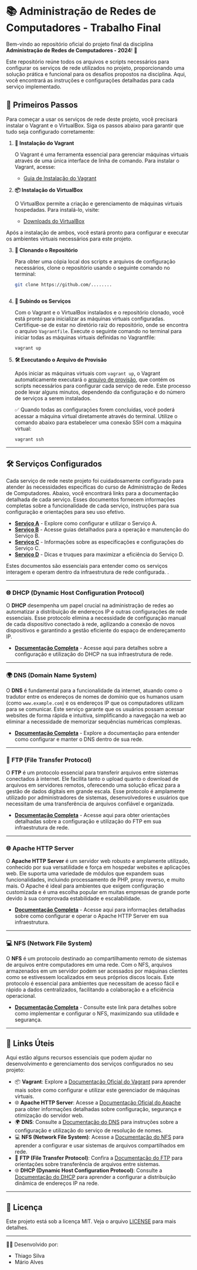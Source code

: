 # 📚 Administração de Redes de Computadores - Trabalho Final

Bem-vindo ao repositório oficial do projeto final da disciplina **Administração de Redes de Computadores - 2024**! 📁

Este repositório reúne todos os arquivos e scripts necessários para configurar os serviços de rede utilizados no projeto, proporcionando uma solução prática e funcional para os desafios propostos na disciplina. Aqui, você encontrará as instruções e configurações detalhadas para cada serviço implementado.


## 🚀 Primeiros Passos

Para começar a usar os serviços de rede deste projeto, você precisará instalar o Vagrant e o VirtualBox. Siga os passos abaixo para garantir que tudo seja configurado corretamente:

1. **💾 Instalação do Vagrant**

   O Vagrant é uma ferramenta essencial para gerenciar máquinas virtuais através de uma única interface de linha de comando. Para instalar o Vagrant, acesse:
   
   - [Guia de Instalação do Vagrant](https://www.vagrantup.com/docs/installation)

2. **📦 Instalação do VirtualBox**

   O VirtualBox permite a criação e gerenciamento de máquinas virtuais hospedadas. Para instalá-lo, visite:
   
   - [Downloads do VirtualBox](https://www.virtualbox.org/wiki/Downloads)

Após a instalação de ambos, você estará pronto para configurar e executar os ambientes virtuais necessários para este projeto.


3. **🔗 Clonando o Repositório**

   Para obter uma cópia local dos scripts e arquivos de configuração necessários, clone o repositório usando o seguinte comando no terminal:
   ```bash
   git clone https://github.com/........



4. **🚀 Subindo os Serviços**

   Com o Vagrant e o VirtualBox instalados e o repositório clonado, você está pronto para inicializar as máquinas virtuais configuradas. Certifique-se de estar no diretório raiz do repositório, onde se encontra o arquivo `Vagrantfile`. Execute o seguinte comando no terminal para iniciar todas as máquinas virtuais definidas no Vagrantfile:
   ```bash
   vagrant up


5. **🛠️ Executando o Arquivo de Provisão**

   Após iniciar as máquinas virtuais com `vagrant up`, o Vagrant automaticamente executará o [arquivo de provisão](./provision.sh), que contém os scripts necessários para configurar cada serviço de rede. Este processo pode levar alguns minutos, dependendo da configuração e do número de serviços a serem instalados.

   ✅ Quando todas as configurações forem concluídas, você poderá acessar a máquina virtual diretamente através do terminal. Utilize o comando abaixo para estabelecer uma conexão SSH com a máquina virtual:
   ```bash
   vagrant ssh

---

## 🛠️ Serviços Configurados

Cada serviço de rede neste projeto foi cuidadosamente configurado para atender às necessidades específicas do curso de Administração de Redes de Computadores. Abaixo, você encontrará links para a documentação detalhada de cada serviço. Esses documentos fornecem informações completas sobre a funcionalidade de cada serviço, instruções para sua configuração e orientações para seu uso efetivo.

- [**Serviço A**](link-para-documentacao-a) - Explore como configurar e utilizar o Serviço A.
- [**Serviço B**](link-para-documentacao-b) - Acesse guias detalhados para a operação e manutenção do Serviço B.
- [**Serviço C**](link-para-documentacao-c) - Informações sobre as especificações e configurações do Serviço C.
- [**Serviço D**](link-para-documentacao-d) - Dicas e truques para maximizar a eficiência do Serviço D.

Estes documentos são essenciais para entender como os serviços interagem e operam dentro da infraestrutura de rede configurada.
.

---

### 🌐 **DHCP** (Dynamic Host Configuration Protocol)

O **DHCP** desempenha um papel crucial na administração de redes ao automatizar a distribuição de endereços IP e outras configurações de rede essenciais. Esse protocolo elimina a necessidade de configuração manual de cada dispositivo conectado à rede, agilizando a conexão de novos dispositivos e garantindo a gestão eficiente do espaço de endereçamento IP.

- [**Documentação Completa**](./config/DHCP/README.md) - Acesse aqui para detalhes sobre a configuração e utilização do DHCP na sua infraestrutura de rede.


---

### 🌍 **DNS** (Domain Name System)

O **DNS** é fundamental para a funcionalidade da internet, atuando como o tradutor entre os endereços de nomes de domínio que os humanos usam (como `www.example.com`) e os endereços IP que os computadores utilizam para se comunicar. Este serviço garante que os usuários possam acessar websites de forma rápida e intuitiva, simplificando a navegação na web ao eliminar a necessidade de memorizar sequências numéricas complexas.

- [**Documentação Completa**](./config/DNS/README.md) - Explore a documentação para entender como configurar e manter o DNS dentro de sua rede.

---

### 📁 **FTP** (File Transfer Protocol)

O **FTP** é um protocolo essencial para transferir arquivos entre sistemas conectados à internet. Ele facilita tanto o upload quanto o download de arquivos em servidores remotos, oferecendo uma solução eficaz para a gestão de dados digitais em grande escala. Esse protocolo é amplamente utilizado por administradores de sistemas, desenvolvedores e usuários que necessitam de uma transferência de arquivos confiável e organizada.

- [**Documentação Completa**](./config/FTP/README.md) - Acesse aqui para obter orientações detalhadas sobre a configuração e utilização do FTP em sua infraestrutura de rede.


---

### 🌐 **Apache HTTP Server**

O **Apache HTTP Server** é um servidor web robusto e amplamente utilizado, conhecido por sua versatilidade e força em hospedar websites e aplicações web. Ele suporta uma variedade de módulos que expandem suas funcionalidades, incluindo processamento de PHP, proxy reverso, e muito mais. O Apache é ideal para ambientes que exigem configuração customizada e é uma escolha popular em muitas empresas de grande porte devido à sua comprovada estabilidade e escalabilidade.

- [**Documentação Completa**](./config/Apache/README.md) - Acesse aqui para informações detalhadas sobre como configurar e operar o Apache HTTP Server em sua infraestrutura.

---

### 💻 **NFS** (Network File System)

O **NFS** é um protocolo destinado ao compartilhamento remoto de sistemas de arquivos entre computadores em uma rede. Com o NFS, arquivos armazenados em um servidor podem ser acessados por máquinas clientes como se estivessem localizados em seus próprios discos locais. Este protocolo é essencial para ambientes que necessitam de acesso fácil e rápido a dados centralizados, facilitando a colaboração e a eficiência operacional.

- [**Documentação Completa**](./config/NFS/README.md) - Consulte este link para detalhes sobre como implementar e configurar o NFS, maximizando sua utilidade e segurança.


---

## 🔗 Links Úteis

Aqui estão alguns recursos essenciais que podem ajudar no desenvolvimento e gerenciamento dos serviços configurados no seu projeto:

- 📦 **Vagrant**: Explore a [Documentação Oficial do Vagrant](https://www.vagrantup.com/docs) para aprender mais sobre como configurar e utilizar este gerenciador de máquinas virtuais.
- 🌐 **Apache HTTP Server**: Acesse a [Documentação Oficial do Apache](https://httpd.apache.org/docs/) para obter informações detalhadas sobre configuração, segurança e otimização do servidor web.
- 🌍 **DNS**: Consulte a [Documentação do DNS](./config/DNS/README.md) para instruções sobre a configuração e utilização do serviço de resolução de nomes.
- 💻 **NFS (Network File System)**: Acesse a [Documentação do NFS](./config/NFS/README.md) para aprender a configurar e usar sistemas de arquivos compartilhados em rede.
- 📁 **FTP (File Transfer Protocol)**: Confira a [Documentação do FTP](./config/FTP/README.md) para orientações sobre transferência de arquivos entre sistemas.
- 🌐 **DHCP (Dynamic Host Configuration Protocol)**: Consulte a [Documentação do DHCP](./config/DHCP/README.md) para aprender a configurar a distribuição dinâmica de endereços IP na rede.

---

## 📝 Licença

Este projeto está sob a licença MIT. Veja o arquivo [LICENSE](./LICENSE) para mais detalhes.

---

👨‍💻 Desenvolvido por:

- Thiago Silva
- Mário Alves


